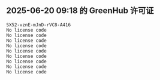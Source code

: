 ## 2025-06-20 09:18 的 GreenHub 许可证
```
SX52-vznE-mJnD-rVC8-A416
No license code
No license code
No license code
No license code
No license code
No license code
No license code
No license code
No license code
```
